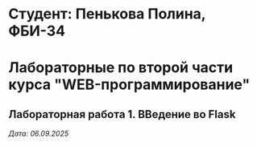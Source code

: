 # Студент: Пенькова Полина, ФБИ-34

# Лабораторные по второй части курса "WEB-программирование"

## Лабораторная работа 1. ВВедение во Flask

*Дата: 06.09.2025*